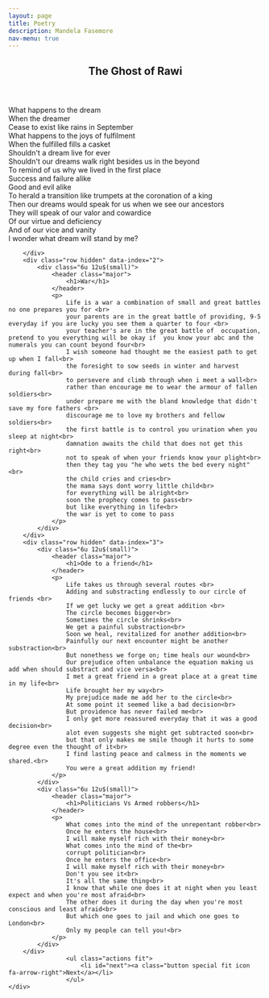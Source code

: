 ```yaml
---
layout: page
title: Poetry
description: Mandela Fasemore
nav-menu: true
---
```


<!-- Main -->
<div id="main" class="alt">

<!-- One -->
<section id="one">
	<div class="inner">
		<div class="row current" data-index="1">
			<div class="6u 12u$(small)">
				<header class="major">
					<h1>The Ghost of Rawi</h1>
				</header>
				<p>
					What happens to the dream <br>
					When the dreamer<br>
					Cease to exist like rains in September<br>
					What happens to the joys of fulfilment<br>
					When the fulfilled fills a casket <br>
					Shouldn't a dream live for ever<br>
					Shouldn't our dreams walk right besides us in the beyond <br>
					To remind of us why we lived in the first place<br>
					Success and failure alike<br>
					Good and evil alike<br>
					To herald a transition like trumpets at the coronation of a king<br>
					Then our dreams would speak for us when we see our ancestors<br> 
					They will speak of our valor and cowardice <br>
					Of our virtue and deficiency <br> 
					And of our vice and vanity <br>
					I wonder what dream will stand by me?
				</p>
			</div>
			
		</div>
		<div class="row hidden" data-index="2">
			<div class="6u 12u$(small)">
				<header class="major">
					<h1>War</h1>
				</header>
				<p>
					Life is a war a combination of small and great battles no one prepares you for <br>
					your parents are in the great battle of providing, 9-5 everyday if you are lucky you see them a quarter to four <br> 
					your teacher's are in the great battle of  occupation, pretend to you everything will be okay if  you know your abc and the numerals you can count beyond four<br>
					I wish someone had thought me the easiest path to get up when I fall<br>
					the foresight to sow seeds in winter and harvest during fall<br>
					to persevere and climb through when i meet a wall<br>
					rather than encourage me to wear the armour of fallen soldiers<br>
					under prepare me with the bland knowledge that didn't save my fore fathers <br>
					discourage me to love my brothers and fellow soldiers<br>
					the first battle is to control you urination when you sleep at night<br>
					damnation awaits the child that does not get this right<br>
					not to speak of when your friends know your plight<br>
					then they tag you "he who wets the bed every night"<br>
					the child cries and cries<br>
					the mama says dont worry little child<br>
					for everything will be alright<br>
					soon the prophecy comes to pass<br>
					but like everything in life<br>
					the war is yet to come to pass
				</p>
			</div>
		</div>
		<div class="row hidden" data-index="3">
			<div class="6u 12u$(small)">
				<header class="major">
					<h1>Ode to a friend</h1>
				</header>
				<p>
					Life takes us through several routes <br>
					Adding and substracting endlessly to our circle of friends <br>
					If we get lucky we get a great addition <br>
					The circle becomes bigger<br>
					Sometimes the circle shrinks<br>
					We get a painful substraction<br>
					Soon we heal, revitalized for another addition<br>
					Painfully our next encounter might be another substraction<br>
					But nonethess we forge on; time heals our wound<br>
					Our prejudice often unbalance the equation making us add when should substract and vice versa<br>
					I met a great friend in a great place at a great time in my life<br> 
					Life brought her my way<br>
					My prejudice made me add her to the circle<br>
					At some point it seemed like a bad decision<br>
					But providence has never failed me<br>
					I only get more reassured everyday that it was a good decision<br>
 					alot even suggests she might get subtracted soon<br>
					but that only makes me smile though it hurts to some degree even the thought of it<br>
					I find lasting peace and calmess in the moments we shared.<br>
					You were a great addition my friend!
				</p>
			</div>
			<div class="6u 12u$(small)">
				<header class="major">
					<h1>Politicians Vs Armed robbers</h1>
				</header>
				<p>
					What comes into the mind of the unrepentant robber<br>
					Once he enters the house<br>
					I will make myself rich with their money<br>
					What comes into the mind of the<br>
					corrupt politician<br>
					Once he enters the office<br>
					I will make myself rich with their money<br>
					Don't you see it<br>
					It's all the same thing<br>
					I know that while one does it at night when you least expect and when you're most afraid<br>
					The other does it during the day when you're most conscious and least afraid<br>
					But which one goes to jail and which one goes to London<br>
					Only my people can tell you!<br>
				</p>
			</div>
		</div>
					<ul class="actions fit">
						<li id="next"><a class="button special fit icon fa-arrow-right">Next</a></li>
					</ul>
	</div>
</section>

</div>
<!--<hr class="major" />-->

